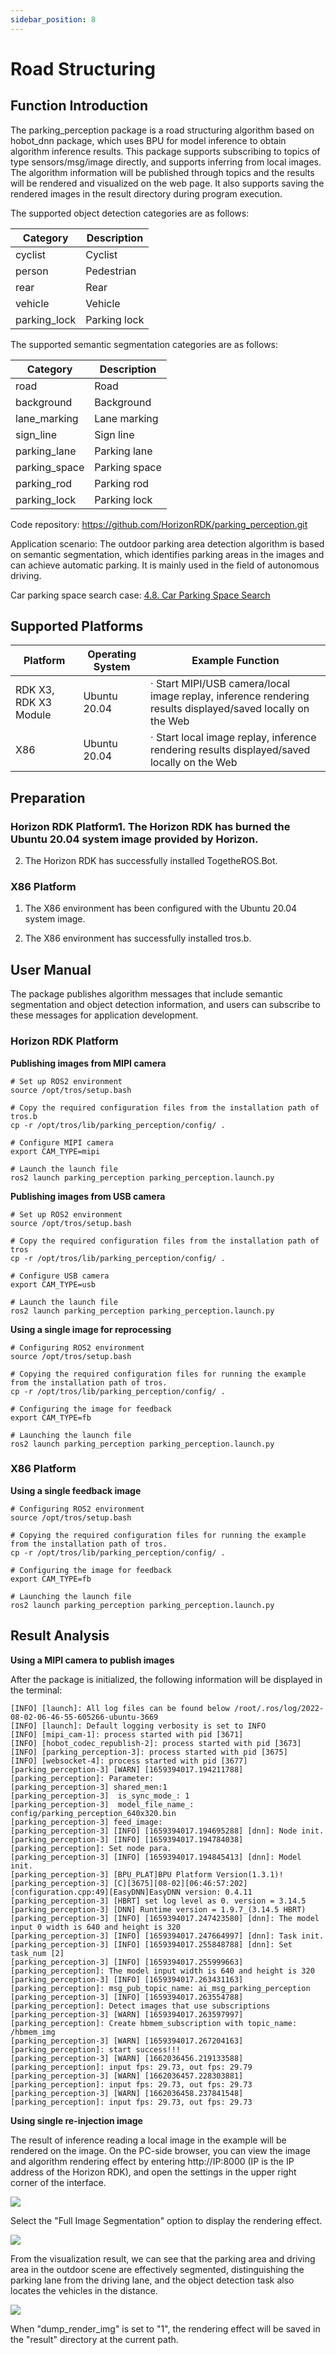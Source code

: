 ```yaml
---
sidebar_position: 8
---
```

# Road Structuring

## Function Introduction

The parking_perception package is a road structuring algorithm based on hobot_dnn package, which uses BPU for model inference to obtain algorithm inference results.
This package supports subscribing to topics of type sensors/msg/image directly, and supports inferring from local images. The algorithm information will be published through topics and the results will be rendered and visualized on the web page. It also supports saving the rendered images in the result directory during program execution.

The supported object detection categories are as follows:

| Category      | Description |
| ------------- | ----------- |
| cyclist       | Cyclist     |
| person        | Pedestrian  |
| rear          | Rear        |
| vehicle       | Vehicle     |
| parking_lock  | Parking lock|

The supported semantic segmentation categories are as follows:
 
| Category         | Description |
| ---------------- | ----------- |
| road             | Road        |
| background       | Background  |
| lane_marking     | Lane marking|
| sign_line        | Sign line   |
| parking_lane     | Parking lane|
| parking_space    | Parking space|
| parking_rod      | Parking rod |
| parking_lock     | Parking lock|

Code repository: <https://github.com/HorizonRDK/parking_perception.git>

Application scenario: The outdoor parking area detection algorithm is based on semantic segmentation, which identifies parking areas in the images and can achieve automatic parking. It is mainly used in the field of autonomous driving.

Car parking space search case: [4.8. Car Parking Space Search](../../apps/parking_search)

## Supported Platforms

| Platform             | Operating System | Example Function                                            |
| -------------------- | ---------------- | ------------------------------------------------------------|
| RDK X3, RDK X3 Module| Ubuntu 20.04     | · Start MIPI/USB camera/local image replay, inference rendering results displayed/saved locally on the Web| 
| X86                  | Ubuntu 20.04     | · Start local image replay, inference rendering results displayed/saved locally on the Web|

## Preparation

### Horizon RDK Platform1. The Horizon RDK has burned the Ubuntu 20.04 system image provided by Horizon.

2. The Horizon RDK has successfully installed TogetheROS.Bot.

### X86 Platform

1. The X86 environment has been configured with the Ubuntu 20.04 system image.

2. The X86 environment has successfully installed tros.b.

## User Manual

The package publishes algorithm messages that include semantic segmentation and object detection information, and users can subscribe to these messages for application development.

### Horizon RDK Platform

**Publishing images from MIPI camera**

```shell
# Set up ROS2 environment
source /opt/tros/setup.bash

# Copy the required configuration files from the installation path of tros.b
cp -r /opt/tros/lib/parking_perception/config/ .

# Configure MIPI camera
export CAM_TYPE=mipi

# Launch the launch file
ros2 launch parking_perception parking_perception.launch.py 
```

**Publishing images from USB camera**

```shell
# Set up ROS2 environment
source /opt/tros/setup.bash

# Copy the required configuration files from the installation path of tros
cp -r /opt/tros/lib/parking_perception/config/ .

# Configure USB camera
export CAM_TYPE=usb

# Launch the launch file
ros2 launch parking_perception parking_perception.launch.py 
```

**Using a single image for reprocessing**

```shell
# Configuring ROS2 environment
source /opt/tros/setup.bash

# Copying the required configuration files for running the example from the installation path of tros.
cp -r /opt/tros/lib/parking_perception/config/ .

# Configuring the image for feedback
export CAM_TYPE=fb

# Launching the launch file
ros2 launch parking_perception parking_perception.launch.py 
```

### X86 Platform

**Using a single feedback image**

```shell
# Configuring ROS2 environment
source /opt/tros/setup.bash

# Copying the required configuration files for running the example from the installation path of tros.
cp -r /opt/tros/lib/parking_perception/config/ .

# Configuring the image for feedback
export CAM_TYPE=fb

# Launching the launch file
ros2 launch parking_perception parking_perception.launch.py 
```

## Result Analysis

**Using a MIPI camera to publish images**

After the package is initialized, the following information will be displayed in the terminal:

```
[INFO] [launch]: All log files can be found below /root/.ros/log/2022-08-02-06-46-55-605266-ubuntu-3669
[INFO] [launch]: Default logging verbosity is set to INFO
[INFO] [mipi_cam-1]: process started with pid [3671]
[INFO] [hobot_codec_republish-2]: process started with pid [3673]
[INFO] [parking_perception-3]: process started with pid [3675]
[INFO] [websocket-4]: process started with pid [3677]
[parking_perception-3] [WARN] [1659394017.194211788] [parking_perception]: Parameter:
[parking_perception-3] shared_men:1
[parking_perception-3]  is_sync_mode_: 1
[parking_perception-3]  model_file_name_: config/parking_perception_640x320.bin
[parking_perception-3] feed_image:
[parking_perception-3] [INFO] [1659394017.194695288] [dnn]: Node init.
[parking_perception-3] [INFO] [1659394017.194784038] [parking_perception]: Set node para.
[parking_perception-3] [INFO] [1659394017.194845413] [dnn]: Model init.
[parking_perception-3] [BPU_PLAT]BPU Platform Version(1.3.1)!
[parking_perception-3] [C][3675][08-02][06:46:57:202][configuration.cpp:49][EasyDNN]EasyDNN version: 0.4.11
[parking_perception-3] [HBRT] set log level as 0. version = 3.14.5
[parking_perception-3] [DNN] Runtime version = 1.9.7_(3.14.5 HBRT)
[parking_perception-3] [INFO] [1659394017.247423580] [dnn]: The model input 0 width is 640 and height is 320
[parking_perception-3] [INFO] [1659394017.247664997] [dnn]: Task init.
[parking_perception-3] [INFO] [1659394017.255848788] [dnn]: Set task_num [2]
[parking_perception-3] [INFO] [1659394017.255999663] [parking_perception]: The model input width is 640 and height is 320
[parking_perception-3] [INFO] [1659394017.263431163] [parking_perception]: msg_pub_topic_name: ai_msg_parking_perception
[parking_perception-3] [INFO] [1659394017.263554788] [parking_perception]: Detect images that use subscriptions
[parking_perception-3] [WARN] [1659394017.263597997] [parking_perception]: Create hbmem_subscription with topic_name: /hbmem_img
[parking_perception-3] [WARN] [1659394017.267204163] [parking_perception]: start success!!!
[parking_perception-3] [WARN] [1662036456.219133588] [parking_perception]: input fps: 29.73, out fps: 29.79
[parking_perception-3] [WARN] [1662036457.228303881] [parking_perception]: input fps: 29.73, out fps: 29.73
[parking_perception-3] [WARN] [1662036458.237841548] [parking_perception]: input fps: 29.73, out fps: 29.73

```

**Using single re-injection image**

The result of inference reading a local image in the example will be rendered on the image. On the PC-side browser, you can view the image and algorithm rendering effect by entering http://IP:8000 (IP is the IP address of the Horizon RDK), and open the settings in the upper right corner of the interface.

![](./image/box_adv/operation_1.png)

Select the "Full Image Segmentation" option to display the rendering effect.

![](./image/box_adv/operation_2.png)

From the visualization result, we can see that the parking area and driving area in the outdoor scene are effectively segmented, distinguishing the parking lane from the driving lane, and the object detection task also locates the vehicles in the distance.

![](./image/box_adv/render.png)

When "dump_render_img" is set to "1", the rendering effect will be saved in the "result" directory at the current path.